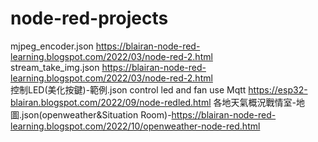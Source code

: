 # node-red-projects
mjpeg_encoder.json  https://blairan-node-red-learning.blogspot.com/2022/03/node-red-2.html   
stream_take_img.json  https://blairan-node-red-learning.blogspot.com/2022/03/node-red-2.html \
控制LED(美化按鍵)-範例.json control led and fan use Mqtt https://esp32-blairan.blogspot.com/2022/09/node-redled.html
各地天氣概況戰情室-地圖.json(openweather&Situation Room)-https://blairan-node-red-learning.blogspot.com/2022/10/openweather-node-red.html
